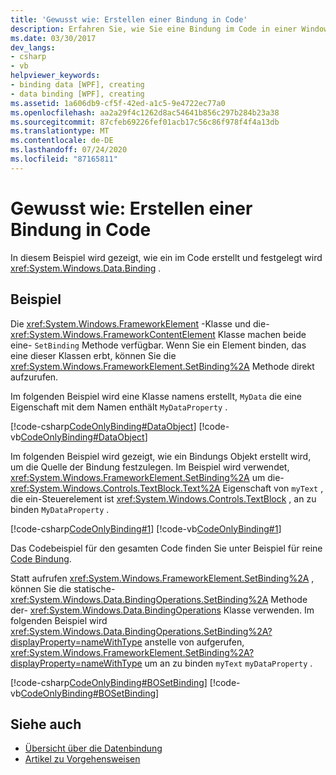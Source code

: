 ```yaml
---
title: 'Gewusst wie: Erstellen einer Bindung in Code'
description: Erfahren Sie, wie Sie eine Bindung im Code in einer Windows Presentation Foundation Anwendung erstellen, indem Sie die SetBinding-Methode direkt aufrufen.
ms.date: 03/30/2017
dev_langs:
- csharp
- vb
helpviewer_keywords:
- binding data [WPF], creating
- data binding [WPF], creating
ms.assetid: 1a606db9-cf5f-42ed-a1c5-9e4722ec77a0
ms.openlocfilehash: aa2a29f4c1262d8ac54641b856c297b284b23a38
ms.sourcegitcommit: 87cfeb69226fef01acb17c56c86f978f4f4a13db
ms.translationtype: MT
ms.contentlocale: de-DE
ms.lasthandoff: 07/24/2020
ms.locfileid: "87165811"
---
```

# <a name="how-to-create-a-binding-in-code"></a>Gewusst wie: Erstellen einer Bindung in Code
In diesem Beispiel wird gezeigt, wie ein im Code erstellt und festgelegt wird <xref:System.Windows.Data.Binding> .  
  
## <a name="example"></a>Beispiel  
 Die <xref:System.Windows.FrameworkElement> -Klasse und die- <xref:System.Windows.FrameworkContentElement> Klasse machen beide eine- `SetBinding` Methode verfügbar. Wenn Sie ein Element binden, das eine dieser Klassen erbt, können Sie die <xref:System.Windows.FrameworkElement.SetBinding%2A> Methode direkt aufzurufen.  
  
 Im folgenden Beispiel wird eine Klasse namens erstellt, `MyData` die eine Eigenschaft mit dem Namen enthält `MyDataProperty` .  
  
 [!code-csharp[CodeOnlyBinding#DataObject](~/samples/snippets/csharp/VS_Snippets_Wpf/CodeOnlyBinding/CSharp/MyData.cs#dataobject)]
 [!code-vb[CodeOnlyBinding#DataObject](~/samples/snippets/visualbasic/VS_Snippets_Wpf/CodeOnlyBinding/VisualBasic/MyData.vb#dataobject)]  
  
 Im folgenden Beispiel wird gezeigt, wie ein Bindungs Objekt erstellt wird, um die Quelle der Bindung festzulegen.  Im Beispiel wird verwendet, <xref:System.Windows.FrameworkElement.SetBinding%2A> um die- <xref:System.Windows.Controls.TextBlock.Text%2A> Eigenschaft von `myText` , die ein-Steuerelement ist <xref:System.Windows.Controls.TextBlock> , an zu binden `MyDataProperty` .  
  
 [!code-csharp[CodeOnlyBinding#1](~/samples/snippets/csharp/VS_Snippets_Wpf/CodeOnlyBinding/CSharp/binding.cs#1)]
 [!code-vb[CodeOnlyBinding#1](~/samples/snippets/visualbasic/VS_Snippets_Wpf/CodeOnlyBinding/VisualBasic/App.vb#1)]  
  
 Das Codebeispiel für den gesamten Code finden Sie unter Beispiel für reine [Code Bindung](https://docs.microsoft.com/previous-versions/dotnet/netframework-3.5/ms771500(v=vs.90)).  
  
 Statt aufrufen <xref:System.Windows.FrameworkElement.SetBinding%2A> , können Sie die statische- <xref:System.Windows.Data.BindingOperations.SetBinding%2A> Methode der- <xref:System.Windows.Data.BindingOperations> Klasse verwenden. Im folgenden Beispiel wird <xref:System.Windows.Data.BindingOperations.SetBinding%2A?displayProperty=nameWithType> anstelle von aufgerufen, <xref:System.Windows.FrameworkElement.SetBinding%2A?displayProperty=nameWithType> um an zu binden `myText` `myDataProperty` .  
  
 [!code-csharp[CodeOnlyBinding#BOSetBinding](~/samples/snippets/csharp/VS_Snippets_Wpf/CodeOnlyBinding/CSharp/binding.cs#bosetbinding)]
 [!code-vb[CodeOnlyBinding#BOSetBinding](~/samples/snippets/visualbasic/VS_Snippets_Wpf/CodeOnlyBinding/VisualBasic/App.vb#bosetbinding)]  
  
## <a name="see-also"></a>Siehe auch

- [Übersicht über die Datenbindung](../../../desktop-wpf/data/data-binding-overview.md)
- [Artikel zu Vorgehensweisen](data-binding-how-to-topics.md)
